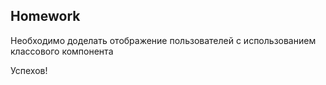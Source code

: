 ## Homework

Необходимо доделать отображение пользователей с использованием классового компонента

Успехов!
